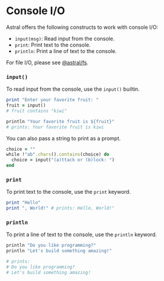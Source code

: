 # Console I/O

Astral offers the following constructs to work with console I/O:
- `input(msg)`: Read input from the console.
- `print`: Print text to the console.
- `println`: Print a line of text to the console.

For file I/O, please see [@astral/fs](lib/fs.md).

### `input()`

To read input from the console, use the `input()` builtin.

```ruby
print "Enter your favorite fruit: "
fruit = input()
# fruit contains "kiwi"

println "Your favorite fruit is ${fruit}"
# prints: Your favorite fruit is kiwi
```

You can also pass a string to print as a prompt.

```ruby
choice = ""
while !"ab".chars().contains(choice) do
  choice = input("(a)ttack or (b)lock: ")
end
```

### `print`

To print text to the console, use the `print` keyword.

```ruby
print "Hello"
print ", World!" # prints: Hello, World!"
```

### `println`

To print a line of text to the console, use the `println` keyword.

```ruby
println "Do you like programming?"
println "Let's build something amazing!"

# prints: 
# Do you like programming?
# Let's build something amazing!
```
